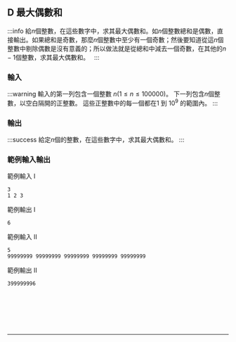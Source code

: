 ## D 最大偶數和
:::info
給$n$個整數，在這些數字中，求其最大偶數和。如$n$個整數總和是偶數，直接輸出。如果總和是奇數，那麼$n$個整數中至少有一個奇數；然後要知道從這$n$個整數中剔除偶數是沒有意義的；所以做法就是從總和中減去一個奇數，在其他的$n-1$個整數，求其最大偶數和。　
:::
<!---
```
Codeforces
621A-Wet Shark and Odd and Even
http://codeforces.com/contest/621/problem/A
```
--->

### 輸入
:::warning
輸入的第一列包含一個整數 $n (1 \leq n \leq 100000)$。 下一列包含$n$個整數，以空白隔開的正整數。 這些正整數中的每一個都在$1$ 到 $10^9$ 的範圍內。
:::

### 輸出
:::success
給定$n$個的整數，在這些數字中，求其最大偶數和。
:::

### 範例輸入輸出
範例輸入 I
```shell=
3
1 2 3
```
範例輸出 I
```shell=
6
```
範例輸入 II
```shell=
5
99999999 99999999 99999999 99999999 99999999
```

範例輸出 II
```shell=
399999996
```



<!---
:::spoiler 偷看解答

```cpp=
#include <bits/stdc++.h>
using namespace std;

const int MAXN = 100010;
const int INF = 1e9+7;
const double eps = 1e-10;
int N,M,T = INF,Cases = 0;
long long minodd,sum,x;
int main(){
	//ios_base::sync_with_stdio(0);

	while(T-- && ~(scanf("%d",&N))){
		minodd = INF;
		sum = 0;
		for (int i = 0;i < N;i++){
			scanf("%I64d",&x);
			if (x&1) minodd = min(x,minodd);
			sum += x;
		}
		if (sum & 1) sum-=minodd;
		printf("%I64d\n",sum);
	}
	return 0;
}
```
https://github.com/zhyack/Codeforces/blob/master/621_Round%20%23341(Div.%202)/621A.cpp
```cpp=
#include<bits/stdc++.h>
using namespace std;
 
typedef long long LL ;
int n ; LL ai ,sum=0 ,min_odd=1LL<<30 ;
 
int main(){
    scanf("%d",&n ) ;
    for (int i=0 ;i<n;i++ ){
        scanf("%I64d",&ai ) ;
        sum+=ai ;
        if (ai%2==1)min_odd=min(min_odd,ai) ;
    }
    if (sum%2==1)sum-=min_odd ;
    cout << sum <<endl ;
}

```
http://codeforces.com/contest/621/submission/16829417
:::
--->

<div id="moon"></div>

<style>
#moon {
  width: 80px;
  height: 80px;
  page-break-after: always /*在標籤後換頁*/
}
</style>

---